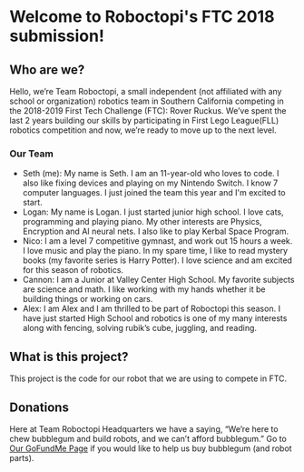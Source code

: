 # Welcome to Roboctopi's FTC 2018 submission!

## Who are we?
Hello, we’re Team Roboctopi, a small independent (not affiliated with any school or organization) robotics team in Southern California competing in the 2018-2019 First Tech Challenge (FTC): Rover Ruckus. We’ve spent the last 2 years building our skills by participating in First Lego League(FLL) robotics competition and now, we’re ready to move up to the next level.
### Our Team
* Seth (me): My name is Seth. I am an 11-year-old who loves to code. I also like fixing devices and playing on my Nintendo Switch. I know 7 computer languages. I just joined the team this year and I'm excited to start.
* Logan: My name is Logan. I just started junior high school. I love cats, programming and playing piano. My other interests are Physics, Encryption and AI neural nets. I also like to play Kerbal Space Program.
* Nico: I am a level 7 competitive gymnast, and work out 15 hours a week. I love music and play the piano. In my spare time, I like to read mystery books (my favorite series is Harry Potter). I love science and am excited for this season of robotics.
* Cannon: I am a Junior at Valley Center High School. My favorite subjects are science and math. I like working with my hands whether it be building things or working on cars.
* Alex: I am Alex and I am thrilled to be part of Roboctopi this season. I have just started High School and robotics is one of my many interests along with fencing, solving rubik’s cube, juggling, and reading.

## What is this project?
This project is the code for our robot that we are using to compete in FTC.

## Donations
Here at Team Roboctopi Headquarters we have a saying, “We’re here to chew bubblegum and build robots, and we can’t afford bubblegum.” Go to [Our GoFundMe Page](https://www.gofundme.com/help-team-roboctopi-get-started) if you would like to help us buy bubblegum (and robot parts).
